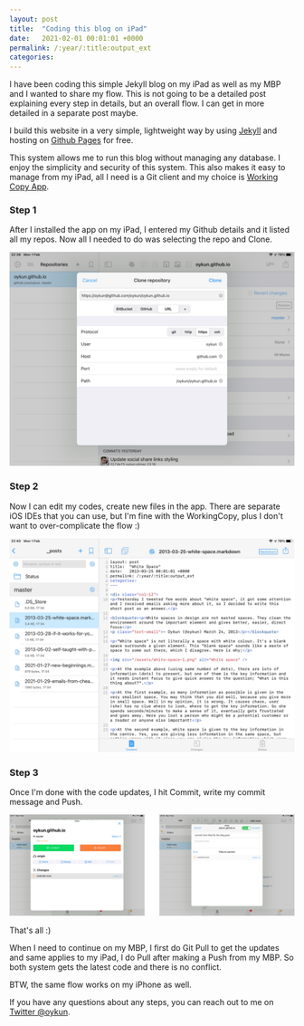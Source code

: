 ```yaml
---
layout: post
title:  "Coding this blog on iPad"
date:   2021-02-01 00:01:01 +0000
permalink: /:year/:title:output_ext
categories: 
---
```


<div class="col-12">
	<p>I have been coding this simple Jekyll blog on my iPad as well as my MBP and I wanted to share my flow. This is not going to be a detailed post explaining every step in details, but an overall flow. I can get in more detailed in a separate post maybe.</p>
	<p>I build this website in a very simple, lightweight way by using <a href="https://jekyllrb.com" title="Jekyll">Jekyll</a> and hosting on <a href="https://pages.github.com" title="Github Pages">Github Pages</a> for free.</p>
	<p>This system allows me to run this blog without managing any database. I enjoy the simplicity and security of this system. This also makes it easy to manage from my iPad, all I need is a Git client and my choice is <a href="https://workingcopyapp.com" target="_blank">Working Copy App</a>.</p>
	<h3 class="mt5 mb0">Step 1</h3>
	<p>After I installed the app on my iPad, I entered my Github details and it listed all my repos. Now all I needed to do was selecting the repo and Clone.</p>
	<div class="img-grey-bg"><img src="/assets/coding-on-ipad-1.jpg" alt="Working copy app on iPad" class="center" /></div>
	<h3 class="mt5 mb0">Step 2</h3>
	<p>Now I can edit my codes, create new files in the app. There are separate iOS IDEs that you can use, but I'm fine with the WorkingCopy, plus I don't want to over-complicate the flow :)</p>
	<div class="img-grey-bg"><img src="/assets/coding-on-ipad-2.jpg" alt="Working copy app on iPad" class="center" /></div>
	<h3 class="mt5 mb0">Step 3</h3>
	<p>Once I'm done with the code updates, I hit Commit, write my commit message and Push.</p>
	<img src="/assets/coding-on-ipad-5.jpg" alt="Working copy app on iPad" class="center mb5" />
	<p class="mt5">That's all :)</p>
	<p>When I need to continue on my MBP, I first do Git Pull to get the updates and same applies to my iPad, I do Pull after making a Push from my MBP. So both system gets the latest code and there is no conflict.</p>
	<p>BTW, the same flow works on my iPhone as well.</p>
	<p>If you have any questions about any steps, you can reach out to me on <a href="https://twitter.com/oykun">Twitter @oykun</a>.</p> 
</div>